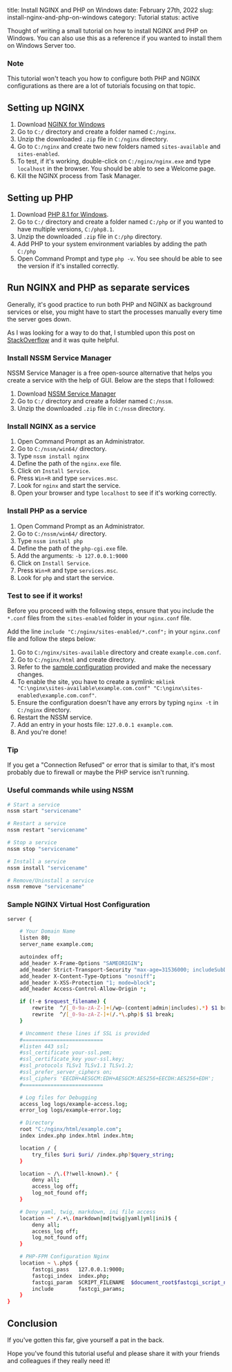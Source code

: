 title: Install NGINX and PHP on Windows
date: February 27th, 2022
slug: install-nginx-and-php-on-windows
category: Tutorial
status: active

Thought of writing a small tutorial on how to install NGINX and PHP on Windows. You can also use this as a reference if you wanted to install them on Windows Server too.

<div class="post-notification warning">
	<h3><i class="ph-warning-light"></i> Note</h3>
	<p>This tutorial won't teach you how to configure both PHP and NGINX configurations as there are a lot of tutorials focusing on that topic.</p>
</div>

## Setting up NGINX

1. Download [NGINX for Windows](http://nginx.org/en/docs/windows.html)
2. Go to `C:/` directory and create a folder named `C:/nginx`.
3. Unzip the downloaded `.zip` file in `C:/nginx` directory.
4. Go to `C:/nginx` and create two new folders named `sites-available` and `sites-enabled`.
5. To test, if it's working, double-click on `C:/nginx/nginx.exe` and type `localhost` in the browser. You should be able to see a Welcome page.
6. Kill the NGINX process from Task Manager.

## Setting up PHP

1. Download [PHP 8.1 for Windows](https://windows.php.net/downloads/releases/php-8.1.1-nts-Win32-vs16-x64.zip).
2. Go to `C:/` directory and create a folder named `C:/php` or if you wanted to have multiple versions, `C:/php8.1`.
3. Unzip the downloaded `.zip` file in `C:/php` directory.
4. Add PHP to your system environment variables by adding the path `C:/php`
5. Open Command Prompt and type `php -v`. You see should be able to see the version if it's installed correctly.

## Run NGINX and PHP as separate services

Generally, it's good practice to run both PHP and NGINX as background services or else, you might have to start the processes manually every time the server goes down.

As I was looking for a way to do that, I stumbled upon this post on [StackOverflow](https://stackoverflow.com/questions/40846356/run-nginx-as-windows-service) and it was quite helpful.

### Install NSSM Service Manager

NSSM Service Manager is a free open-source alternative that helps you create a service with the help of GUI. Below are the steps that I followed:

1. Download [NSSM Service Manager](https://nssm.cc/download)
2. Go to `C:/` directory and create a folder named `C:/nssm`.
3. Unzip the downloaded `.zip` file in `C:/nssm` directory.

### Install NGINX as a service

1. Open Command Prompt as an Administrator.
2. Go to `C:/nssm/win64/` directory.
3. Type `nssm install nginx`
4. Define the path of the `nginx.exe` file.
5. Click on `Install Service`.
6. Press `Win+R` and type `services.msc`.
7. Look for `nginx` and start the service.
8. Open your browser and type `localhost` to see if it's working correctly.

### Install PHP as a service

1. Open Command Prompt as an Administrator.
2. Go to `C:/nssm/win64/` directory.
3. Type `nssm install php`
4. Define the path of the `php-cgi.exe` file.
5. Add the arguments: `-b 127.0.0.1:9000`
6. Click on `Install Service`.
7. Press `Win+R` and type `services.msc`.
8. Look for `php` and start the service.

### Test to see if it works!
Before you proceed with the following steps, ensure that you include the `*.conf` files from the `sites-enabled` folder in your `nginx.conf` file.

Add the line `include "C:/nginx/sites-enabled/*.conf";` in your `nginx.conf` file and follow the steps below:

1. Go to `C:/nginx/sites-available` directory and create `example.com.conf`.
2. Go to `C:/nginx/html` and create directory.
2. Refer to the [sample configuration](#nginx-config) provided and make the necessary changes.
3. To enable the site, you have to create a symlink: `mklink "C:\nginx\sites-available\example.com.conf" "C:\nginx\sites-enabled\example.com.conf"`.
4. Ensure the configuration doesn't have any errors by typing `nginx -t` in `C:/nginx` directory.
5. Restart the NSSM service.
6. Add an entry in your hosts file: `127.0.0.1 example.com`.
7. And you're done!

<div class="post-notification warning">
	<h3><i class="ph-warning-light"></i> Tip</h3>
	<p>If you get a "Connection Refused" or error that is similar to that, it's most probably due to firewall or maybe the PHP service isn't running.</p>
</div>

### Useful commands while using NSSM

```bash
# Start a service
nssm start "servicename" 

# Restart a service
nssm restart "servicename" 

# Stop a service
nssm stop "servicename" 

# Install a service
nssm install "servicename" 

# Remove/Uninstall a service
nssm remove "servicename" 
```


### Sample NGINX Virtual Host Configuration

```bash
server {

	# Your Domain Name
	listen 80;
	server_name example.com;

	autoindex off;
	add_header X-Frame-Options "SAMEORIGIN";
	add_header Strict-Transport-Security "max-age=31536000; includeSubDomains" always;
	add_header X-Content-Type-Options "nosniff";
	add_header X-XSS-Protection "1; mode=block";
	add_header Access-Control-Allow-Origin *;

	if (!-e $request_filename) {
		rewrite  ^/[_0-9a-zA-Z-]+(/wp-(content|admin|includes).*) $1 break;
		rewrite  ^/[_0-9a-zA-Z-]+(/.*\.php)$ $1 break;
	}

	# Uncomment these lines if SSL is provided
	#==========================
	#listen 443 ssl;
	#ssl_certificate your-ssl.pem;
	#ssl_certificate_key your-ssl.key;
	#ssl_protocols TLSv1 TLSv1.1 TLSv1.2; 
	#ssl_prefer_server_ciphers on;
	#ssl_ciphers 'EECDH+AESGCM:EDH+AESGCM:AES256+EECDH:AES256+EDH';
	#==========================

	# Log files for Debugging
	access_log logs/example-access.log;
	error_log logs/example-error.log;

	# Directory
	root "C:/nginx/html/example.com";
	index index.php index.html index.htm;

	location / {
		try_files $uri $uri/ /index.php?$query_string;
	}

	location ~ /\.(?!well-known).* {
		deny all;
		access_log off;
		log_not_found off;
	}

	# Deny yaml, twig, markdown, ini file access
	location ~* /.+\.(markdown|md|twig|yaml|yml|ini)$ {
		deny all;
		access_log off;
		log_not_found off;
	}

	# PHP-FPM Configuration Nginx
	location ~ \.php$ {
		fastcgi_pass   127.0.0.1:9000;
		fastcgi_index  index.php;
		fastcgi_param  SCRIPT_FILENAME  $document_root$fastcgi_script_name;
		include        fastcgi_params;
	}
}
```

## Conclusion
If you've gotten this far, give yourself a pat in the back.

Hope you've found this tutorial useful and please share it with your friends and colleagues if they really need it!